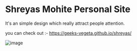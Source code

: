 # Shreyas Mohite Personal Site

It's an simple design which really attract people attention.

you can check out :- https://geeks-vegeta.github.io/shreyas/

![image](https://github.com/Geeks-Vegeta/shreyas/assets/89457811/1c9770d0-3f6d-40bd-9996-958c00b4f2f9)
